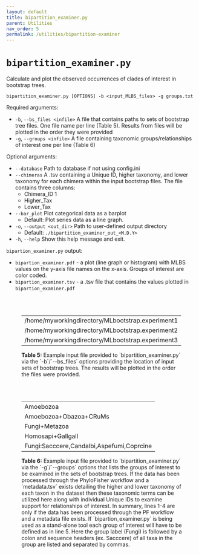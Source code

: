 ```yaml
---
layout: default
title: bipartition_examiner.py
parent: Utilities
nav_order: 5
permalink: /utilities/bipartition-examiner
---
```


# `bipartition_examiner.py`

Calculate and plot the observed occurrences of clades of interest in bootstrap trees.

`bipartition_examiner.py [OPTIONS] -b <input_MLBS_files> -g groups.txt`

Required arguments:
- `-b`, `--bs_files <infile>` A file that contains paths to sets of bootstrap tree files. One file name per line (Table 5). Results from files will be plotted in the order they were provided
- `-g`, `--groups <infile>` A file containing taxonomic groups/relationships of interest one per line (Table 6)

Optional arguments:
- `--database` Path to database if not using config.ini
- `--chimeras` A .tsv containing a Unique ID, higher taxonomy, and lower taxonomy for each chimera within the input bootstrap files. The file contains three columns:
  - Chimera_ID 1
  - Higher_Tax
  - Lower_Tax
- `--bar_plot` Plot categorical data as a barplot
  - Default: Plot series data as a line graph.
- `-o`, `--output <out_dir>` Path to user-defined output directory
  - Default: `./bipartition_examiner_out_<M.D.Y>`
- `-h`, `--help` Show this help message and exit.

`bipartion_examiner.py` output:
- `bipartion_examiner.pdf` - a plot (line graph or histogram) with MLBS values on the y-axis file names on the x-axis. Groups of interest are color coded.
- `bipartion_examiner.tsv` - a .tsv file that contains the values plotted in `bipartion_examiner.pdf`

<br><br>
<figure>
    <table class="center">
        <tr>
            <td>/home/myworkingdirectory/MLbootstrap.experiment1</td>
        </tr>
        <tr>
            <td>/home/myworkingdirectory/MLbootstrap.experiment2</td>
        </tr>
        <tr>
            <td>/home/myworkingdirectory/MLbootstrap.experiment3</td>
        </tr>
    </table>
        <figcaption>
            <b>Table 5:</b> Example input file provided to `bipartition_examiner.py` via the `-b`/`--bs_files` options providing the location of input sets of bootstrap trees. The results will be plotted in the order the files were provided.
        </figcaption>
</figure>

<br><br>
<figure>
    <table class="center">
        <tr>
            <td>Amoebozoa</td>
        </tr>
        <tr>
            <td>Amoebozoa+Obazoa+CRuMs</td>
        </tr>
        <tr>
            <td>Fungi+Metazoa</td>
        </tr>
        <tr>
            <td>Homosapi+Gallgall</td>
        </tr>
        <tr>
            <td>Fungi:Sacccere,Candalbi,Aspefumi,Coprcine</td>
        </tr>
    </table>
     <figcaption>
            <b>Table 6:</b> Example input file provided to `bipartition_examiner.py` via the `-g`/`--groups` options that lists the groups of interest to be examined in the sets of bootstrap trees. If the data has been processed through the PhyloFisher workflow and a `metadata.tsv` exists detailing the higher and lower taxonomy of each taxon in the dataset then these taxonomic terms can be utilized here along with individual Unique IDs to examine support for relationships of interest. In summary, lines 1-4 are only if the data has been processed through the PF workflow and a metadata file exists. If `bipartion_examiner.py` is being used as a stand-alone tool each group of interest will have to be defined as in line 5. Here the group label (Fungi) is followed by a colon and sequence headers (ex. Sacccere) of all taxa in the group are listed and separated by commas.
        </figcaption>
</figure>
